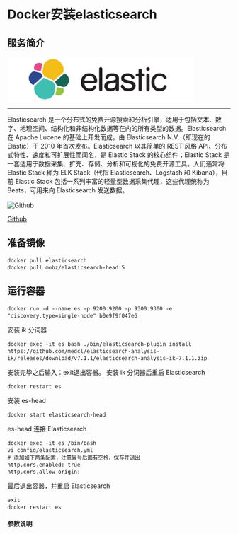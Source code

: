 # **Docker安装elasticsearch** #
## 服务简介 ##

 <img src="./../images/elastic.jpg" width = "420" alt="Github" align=center />

* * *
Elasticsearch 是一个分布式的免费开源搜索和分析引擎，适用于包括文本、数字、地理空间、结构化和非结构化数据等在内的所有类型的数据。Elasticsearch 在 Apache Lucene 的基础上开发而成，由 Elasticsearch N.V.（即现在的 Elastic）于 2010 年首次发布。Elasticsearch 以其简单的 REST 风格 API、分布式特性、速度和可扩展性而闻名，是 Elastic Stack 的核心组件；Elastic Stack 是一套适用于数据采集、扩充、存储、分析和可视化的免费开源工具。人们通常将 Elastic Stack 称为 ELK Stack（代指 Elasticsearch、Logstash 和 Kibana），目前 Elastic Stack 包括一系列丰富的轻量型数据采集代理，这些代理统称为 Beats，可用来向 Elasticsearch 发送数据。

 <img src="https://github.com/favicon.ico" width = "20" alt="Github" align=center />
 
[ Github ](https://github.com/elastic/elasticsearch)
## 准备镜像 ##
    docker pull elasticsearch
    docker pull mobz/elasticsearch-head:5
## 运行容器 ##
    docker run -d --name es -p 9200:9200 -p 9300:9300 -e "discovery.type=single-node" b0e9f9f047e6

安装 ik 分词器

    docker exec -it es bash ./bin/elasticsearch-plugin install https://github.com/medcl/elasticsearch-analysis-ik/releases/download/v7.1.1/elasticsearch-analysis-ik-7.1.1.zip

安装完毕之后输入：exit退出容器。
安装 ik 分词器后重启 Elasticsearch

    docker restart es

安装 es-head

    docker start elasticsearch-head

es-head 连接 Elasticsearch

    docker exec -it es /bin/bash
    vi config/elasticsearch.yml
    # 添加如下两条配置，注意冒号后面有空格，保存并退出
    http.cors.enabled: true 
    http.cors.allow-origin:

最后退出容器，并重启 Elasticsearch

    exit
    docker restart es

#### 参数说明 ####